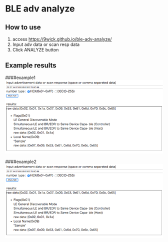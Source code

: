 
# BLE adv analyze

## How to use

1. access https://9wick.github.io/ble-adv-analyze/
2. Input adv data or  scan resp data
3. Click ANALYZE button


## Example results

####example1
![example1](./img/example1.png)



####example2
![example2](./img/example1.png)